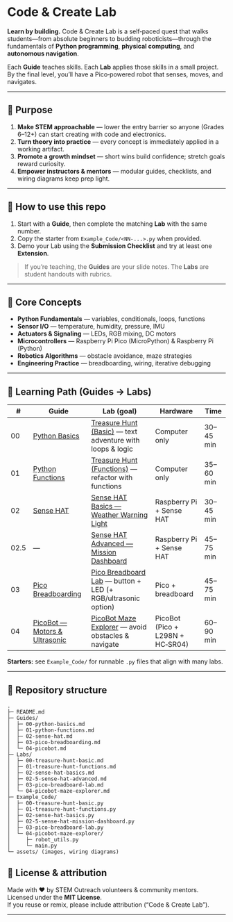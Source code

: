 
# Code & Create Lab

**Learn by building.** Code & Create Lab is a self‑paced quest that walks students—from absolute beginners to budding roboticists—through the fundamentals of **Python programming**, **physical computing**, and **autonomous navigation**.

Each **Guide** teaches skills. Each **Lab** applies those skills in a small project. By the final level, you’ll have a Pico‑powered robot that senses, moves, and navigates.

---

## 🎯 Purpose
1. **Make STEM approachable** — lower the entry barrier so anyone (Grades 6–12+) can start creating with code and electronics.  
2. **Turn theory into practice** — every concept is immediately applied in a working artifact.  
3. **Promote a growth mindset** — short wins build confidence; stretch goals reward curiosity.  
4. **Empower instructors & mentors** — modular guides, checklists, and wiring diagrams keep prep light.

---

## 🧭 How to use this repo
1. Start with a **Guide**, then complete the matching **Lab** with the same number.  
2. Copy the starter from `Example_Code/<NN-...>.py` when provided.  
3. Demo your Lab using the **Submission Checklist** and try at least one **Extension**.

> If you’re teaching, the **Guides** are your slide notes. The **Labs** are student handouts with rubrics.

---

## 🧠 Core Concepts
- **Python Fundamentals** — variables, conditionals, loops, functions  
- **Sensor I/O** — temperature, humidity, pressure, IMU  
- **Actuators & Signaling** — LEDs, RGB mixing, DC motors  
- **Microcontrollers** — Raspberry Pi Pico (MicroPython) & Raspberry Pi (Python)  
- **Robotics Algorithms** — obstacle avoidance, maze strategies  
- **Engineering Practice** — breadboarding, wiring, iterative debugging

---

## 🚀 Learning Path (Guides → Labs)

| # | Guide | Lab (goal) | Hardware | Time |
|---|---|---|---|---|
| 00 | [Python Basics](Guides/00-python-basics.md) | [Treasure Hunt (Basic)](Labs/00-treasure-hunt-basic.md) — text adventure with loops & logic | Computer only | 30–45 min |
| 01 | [Python Functions](Guides/01-python-functions.md) | [Treasure Hunt (Functions)](Labs/01-treasure-hunt-functions.md) — refactor with functions | Computer only | 35–60 min |
| 02 | [Sense HAT](Guides/02-sense-hat.md) | [Sense HAT Basics — Weather Warning Light](Labs/02-sense-hat-basics.md) | Raspberry Pi + Sense HAT | 30–45 min |
| 02.5 | — | [Sense HAT Advanced — Mission Dashboard](Labs/02-5-sense-hat-advanced.md) | Raspberry Pi + Sense HAT | 45–75 min |
| 03 | [Pico Breadboarding](Guides/03-pico-breadboarding.md) | [Pico Breadboard Lab](Labs/03-pico-breadboard-lab.md) — button + LED (+ RGB/ultrasonic option) | Pico + breadboard | 45–75 min |
| 04 | [PicoBot — Motors & Ultrasonic](Guides/04-picobot.md) | [PicoBot Maze Explorer](Labs/04-picobot-maze-explorer.md) — avoid obstacles & navigate | PicoBot (Pico + L298N + HC‑SR04) | 60–90 min |

**Starters:** see `Example_Code/` for runnable `.py` files that align with many labs.

---

## 📁 Repository structure
```
.
├─ README.md
├─ Guides/
│  ├─ 00-python-basics.md
│  ├─ 01-python-functions.md
│  ├─ 02-sense-hat.md
│  ├─ 03-pico-breadboarding.md
│  └─ 04-picobot.md
├─ Labs/
│  ├─ 00-treasure-hunt-basic.md
│  ├─ 01-treasure-hunt-functions.md
│  ├─ 02-sense-hat-basics.md
│  ├─ 02-5-sense-hat-advanced.md
│  ├─ 03-pico-breadboard-lab.md
│  └─ 04-picobot-maze-explorer.md
├─ Example_Code/
│  ├─ 00-treasure-hunt-basic.py
│  ├─ 01-treasure-hunt-functions.py
│  ├─ 02-sense-hat-basics.py
│  ├─ 02-5-sense-hat-mission-dashboard.py
│  ├─ 03-pico-breadboard-lab.py
│  └─ 04-picobot-maze-explorer/
│     ├─ robot_utils.py
│     └─ main.py
└─ assets/ (images, wiring diagrams)
```

## 🪪 License & attribution
Made with ❤️ by STEM Outreach volunteers & community mentors. Licensed under the **MIT License**.  
If you reuse or remix, please include attribution (“Code & Create Lab”).

---

